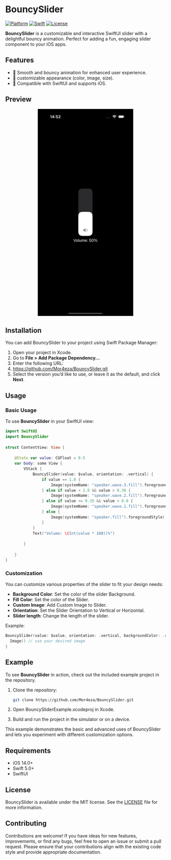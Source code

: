 # BouncySlider

[![Platform](https://img.shields.io/badge/platform-iOS-lightgrey.svg)](https://developer.apple.com/ios/)
[![Swift](https://img.shields.io/badge/Swift-5.0-orange.svg)](https://swift.org/)
[![License](https://img.shields.io/badge/license-MIT-blue.svg)](LICENSE)

**BouncySlider** is a customizable and interactive SwiftUI slider with a delightful bouncy animation. Perfect for adding a fun, engaging slider component to your iOS apps.

## Features

- 🌈 Smooth and bouncy animation for enhanced user experience.
- 🎨 customizable appearance (color, image, size).
- 📱 Compatible with SwiftUI and supports iOS.

## Preview

<p align="center">
  <img src="https://github.com/Mor4eza/BouncySlider/blob/main/Resource/demo.gif" width="300" alt="BouncySlider demo">
</p>

## Installation

You can add BouncySlider to your project using Swift Package Manager:

1. Open your project in Xcode.
2. Go to **File > Add Package Dependency...**
3. Enter the following URL:
4. https://github.com/Mor4eza/BouncySlider.git
5. Select the version you’d like to use, or leave it as the default, and click **Next**.

## Usage

### Basic Usage

To use **BouncySlider** in your SwiftUI view:

```swift
import SwiftUI
import BouncySlider

struct ContentView: View {

    @State var value: CGFloat = 0.5
    var body: some View {
        VStack {
            BouncySlider(value: $value, orientation: .vertical) {
                if value == 1.0 {
                    Image(systemName: "speaker.wave.3.fill").foregroundStyle(.gray)
                } else if value < 1.0 && value > 0.36 {
                    Image(systemName: "speaker.wave.2.fill").foregroundStyle(.gray)
                } else if value <= 0.35 && value > 0.0 {
                    Image(systemName: "speaker.wave.1.fill").foregroundStyle(.gray)
                } else {
                    Image(systemName: "speaker.fill").foregroundStyle(.gray)
                }
            }
            Text("Volume: \(Int(value * 100))%")
                
        }
        
    }
}
```


### Customization

You can customize various properties of the slider to fit your design needs:

- **Background Color**: Set the color of the slider Background.
- **Fill Color**: Set the color of the Slider.
- **Custom Image**: Add Custom Image to Slider.
- **Orientation**: Set the Slider Orientation to Vertical or Horizontal.
- **Slider length**: Change the length of the slider.

Example:

```swift
BouncySlider(value: $value, orientation: .vertical, backgroundColor: .red, fillColor: .yellow) {
  Image() // use your desired image
}
```

## Example

To see **BouncySlider** in action, check out the included example project in the repository.

1. Clone the repository:
   ```bash
   git clone https://github.com/Mor4eza/BouncySlider.git
   ```
2. Open BouncySliderExample.xcodeproj in Xcode.

3. Build and run the project in the simulator or on a device.

This example demonstrates the basic and advanced uses of BouncySlider and lets you experiment with different customization options.

## Requirements

- iOS 14.0+
- Swift 5.0+
- SwiftUI

## License

BouncySlider is available under the MIT license. See the [LICENSE](LICENSE) file for more information.

## Contributing

Contributions are welcome! If you have ideas for new features, improvements, or find any bugs, feel free to open an issue or submit a pull request. Please ensure that your contributions align with the existing code style and provide appropriate documentation.


